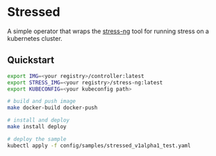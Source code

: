 # Stressed
A simple operator that wraps the [stress-ng](https://wiki.ubuntu.com/Kernel/Reference/stress-ng) tool for running stress on a kubernetes cluster.

## Quickstart

``` bash
export IMG=<your registry>/controller:latest
export STRESS_IMG=<your registry>/stress-ng:latest
export KUBECONFIG=<your kubeconfig path>

# build and push image
make docker-build docker-push

# install and deploy
make install deploy

# deploy the sample
kubectl apply -f config/samples/stressed_v1alpha1_test.yaml
```

